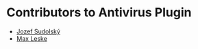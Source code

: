 # Contributors to Antivirus Plugin

- [Jozef Sudolský](https://github.com/azurit)
- [Max Leske](https://github.com/theseion)
